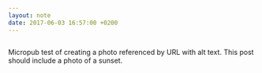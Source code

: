 ```yaml
---
layout: note
date: 2017-06-03 16:57:00 +0200
---
```

![]()
  
Micropub test of creating a photo referenced by URL with alt text. This post should include a photo of a sunset.
